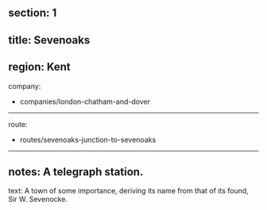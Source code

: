 section: 1
----
title: Sevenoaks
----
region: Kent
----
company:
- companies/london-chatham-and-dover
----
route:
- routes/sevenoaks-junction-to-sevenoaks
----
notes: A telegraph station.
----
text: A town of some importance, deriving its name from that of its found, Sir W. Sevenocke.
